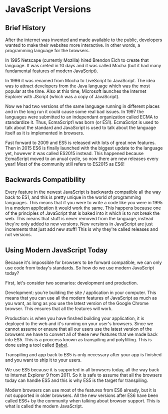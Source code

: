 # JavaScript Versions

## Brief History
After the internet was invented and made available to the public, developers wanted to make their websites more interactive. In other words, a programming language for the browsers.

In 1995 Netscape (currently Mozilla) hired Brendon Eich to create that language. It was creted in 10 days and it was called Mocha (but it had many fundamental features of modern JavaScript).

In 1996 it was renamed from Mocha to LiveScript to JavaScript. The idea was to attract developers from the Java language which was the most popular at the time.
Also at this time, Microsoft launches the Internet Explorer with JScript (which was a copy of JavaScript).

Now we had two versions of the same language running in different places and in the long run it could cause some real bad issues. In 1997 the languages were submitted to an independant organization called ECMA to standardize it. Thus, EcmaScript1 was born (or ES1).
EcmaScript is used to talk about the standard and JavaScript is used to talk about the language itself as it is implemented in browsers.

Fast forward to 2009 and ES5 is released with lots of great new features. Then in 2015 ES6 is finally launched with the biggest update to the language yet, however it was called ES2015 instead. This happened because EcmaScript moved to an anual cycle, so now there are new releases every year!
Most of the community still refers to ES2015 as ES6!

## Backwards Compatibility
Every feature in the newest JavaScript is backwards compatible all the way back to ES1, and this is pretty unique in the world of programming languages. This means that if you were to write a code like you were in 1995 in a modern application it would work the same.
This happens because one of the principles of JavaScript that is baked into it which is to not break the web. This means that stuff is never removed from the language, instead they're only added to new versions.
New versions in JavaScript are just increments that just add new stuff! This is why they're called releases and not versions.

## Using Modern JavaScript Today
Because it's impossible for browsers to be forward compatible, we can only use code from today's standards. So how do we use modern JavaScript today?

First, let's consider two scenarios: development and production. 

Development: you're building the site / application in your computer. This means that you can use all the modern features of JavaScript as much as you want, as long as you use the latest version of the Google Chrome browser. This ensures that all the features will work.

Production: is when you have finshed building your application, it is deployed to the web and it's running on your user's browsers. Since we cannot assume or ensure that all our users use the latest version of the browsers we have to convert all of these new features that we made back into ES5. This is a proccess known as transpiling and polyfilling. This is done using a tool called [Babel](https://babeljs.io/).

Transpiling and app back to ES5 is only necessary after your app is finished and you want to ship it to your users.

We use ES5 because it is supported in all browsers today, all the way back to Internet Explorer 9 from 2011. So it is safe to assume that all the browsers today can handle ES5 and this is why ES5 is the target for transpiling.

Modern browsers can use most of the features from ES6 already, but it is not supported in older browsers. All the new versions after ES6 have been called ES6+ by the community when talking about browser support. This is what is called the modern JavaScript.